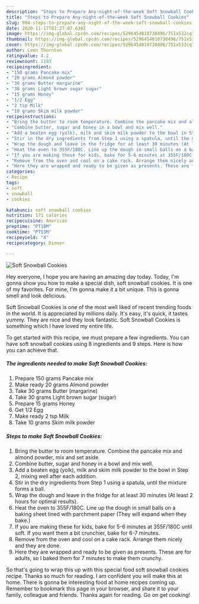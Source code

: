 ```yaml
---
description: "Steps to Prepare Any-night-of-the-week Soft Snowball Cookies"
title: "Steps to Prepare Any-night-of-the-week Soft Snowball Cookies"
slug: 994-steps-to-prepare-any-night-of-the-week-soft-snowball-cookies
date: 2020-11-17T01:27:07.638Z
image: https://img-global.cpcdn.com/recipes/5296454810730496/751x532cq70/soft-snowball-cookies-recipe-main-photo.jpg
thumbnail: https://img-global.cpcdn.com/recipes/5296454810730496/751x532cq70/soft-snowball-cookies-recipe-main-photo.jpg
cover: https://img-global.cpcdn.com/recipes/5296454810730496/751x532cq70/soft-snowball-cookies-recipe-main-photo.jpg
author: Leon Thornton
ratingvalue: 4.2
reviewcount: 1193
recipeingredient:
- "150 grams Pancake mix"
- "20 grams Almond powder"
- "30 grams Butter margarine"
- "30 grams Light brown sugar sugar"
- "15 grams Honey"
- "1/2 Egg"
- "2 tsp Milk"
- "10 grams Skim milk powder"
recipeinstructions:
- "Bring the butter to room temperature. Combine the pancake mix and almond powder, mix and set aside."
- "Combine butter, sugar and honey in a bowl and mix well."
- "Add a beaten egg (yolk), milk and skim milk powder to the bowl in Step 2, mixing well after each addition."
- "Stir in the dry ingredients from Step 1 using a spatula, until the mixture forms a ball."
- "Wrap the dough and leave in the fridge for at least 30 minutes (At least 2 hours for optimal results)."
- "Heat the oven to 355F/180C. Line up the dough in small balls on a baking sheet lined with parchment paper (They will expand when they bake.)"
- "If you are making these for kids, bake for 5-6 minutes at 355F/180C until soft. If you want them a bit crunchier, bake for 6-7 minutes."
- "Remove from the oven and cool on a cake rack. Arrange them nicely and they are done."
- "Here they are wrapped and ready to be given as presents. These are for adults, so I baked them for 7 minutes to make them crunchy."
categories:
- Recipe
tags:
- soft
- snowball
- cookies

katakunci: soft snowball cookies 
nutrition: 171 calories
recipecuisine: American
preptime: "PT18M"
cooktime: "PT53M"
recipeyield: "4"
recipecategory: Dinner

---
```



![Soft Snowball Cookies](https://img-global.cpcdn.com/recipes/5296454810730496/751x532cq70/soft-snowball-cookies-recipe-main-photo.jpg)

Hey everyone, I hope you are having an amazing day today. Today, I'm gonna show you how to make a special dish, soft snowball cookies. It is one of my favorites. For mine, I'm gonna make it a bit unique. This is gonna smell and look delicious.

Soft Snowball Cookies is one of the most well liked of recent trending foods in the world. It is appreciated by millions daily. It's easy, it's quick, it tastes yummy. They are nice and they look fantastic. Soft Snowball Cookies is something which I have loved my entire life.




To get started with this recipe, we must prepare a few ingredients. You can have soft snowball cookies using 8 ingredients and 9 steps. Here is how you can achieve that.

<!--inarticleads1-->

##### The ingredients needed to make Soft Snowball Cookies:

1. Prepare 150 grams Pancake mix
1. Make ready 20 grams Almond powder
1. Take 30 grams Butter (margarine)
1. Take 30 grams Light brown sugar (sugar)
1. Prepare 15 grams Honey
1. Get 1/2 Egg
1. Make ready 2 tsp Milk
1. Take 10 grams Skim milk powder




<!--inarticleads2-->

##### Steps to make Soft Snowball Cookies:

1. Bring the butter to room temperature. Combine the pancake mix and almond powder, mix and set aside.
1. Combine butter, sugar and honey in a bowl and mix well.
1. Add a beaten egg (yolk), milk and skim milk powder to the bowl in Step 2, mixing well after each addition.
1. Stir in the dry ingredients from Step 1 using a spatula, until the mixture forms a ball.
1. Wrap the dough and leave in the fridge for at least 30 minutes (At least 2 hours for optimal results).
1. Heat the oven to 355F/180C. Line up the dough in small balls on a baking sheet lined with parchment paper (They will expand when they bake.)
1. If you are making these for kids, bake for 5-6 minutes at 355F/180C until soft. If you want them a bit crunchier, bake for 6-7 minutes.
1. Remove from the oven and cool on a cake rack. Arrange them nicely and they are done.
1. Here they are wrapped and ready to be given as presents. These are for adults, so I baked them for 7 minutes to make them crunchy.




So that's going to wrap this up with this special food soft snowball cookies recipe. Thanks so much for reading. I am confident you will make this at home. There is gonna be interesting food at home recipes coming up. Remember to bookmark this page in your browser, and share it to your family, colleague and friends. Thanks again for reading. Go on get cooking!
